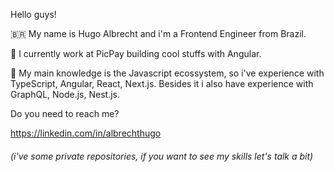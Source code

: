 Hello guys! 

🇧🇷 My name is Hugo Albrecht and i'm a Frontend Engineer from Brazil.

💼 I currently work at PicPay building cool stuffs with Angular.

🌱 My main knowledge is the Javascript ecossystem, so i've experience with TypeScript, Angular, React, Next.js. Besides it i also have experience with GraphQL,  Node.js, Nest.js.

Do you need to reach me?

https://linkedin.com/in/albrechthugo

###### (i've some private repositories, if you want to see my skills let's talk a bit)
